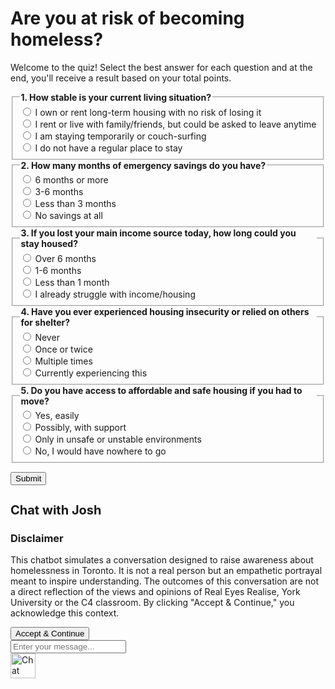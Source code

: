 <style>
  .result-box {
    padding: 1em;
    margin-top: 1em;
    border-radius: 8px;
    font-weight: bold;
    color: white;
  }

  .low-risk {
    background-color: #2ecc71; /* green */
  }

  .moderate-risk {
    background-color: #f1c40f; /* yellow */
    color: #000;
  }

  .high-risk {
    background-color: #e67e22; /* orange/red */
  }

  .immediate-risk {
    background-color: #e74c3c; /* red */
  }
</style>



# Are you at risk of becoming homeless?

Welcome to the quiz! Select the best answer for each question and at the end, you'll receive a result based on your total points.

<form id="quizForm" class="md-typeset">
  <fieldset class="md_card">
    <legend><strong>1. How stable is your current living situation?</strong></legend>
    <label><input type="radio" name="q1" value="1"> I own or rent long-term housing with no risk of losing it</label><br>
    <label><input type="radio" name="q1" value="3"> I rent or live with family/friends, but could be asked to leave anytime</label><br>
    <label><input type="radio" name="q1" value="4"> I am staying temporarily or couch-surfing</label><br>
    <label><input type="radio" name="q1" value="6"> I do not have a regular place to stay</label><br>
  </fieldset>

  <fieldset class="md_card">
    <legend><strong>2. How many months of emergency savings do you have?</strong></legend>
    <label><input type="radio" name="q2" value="1"> 6 months or more</label><br>
    <label><input type="radio" name="q2" value="2"> 3-6 months</label><br>
    <label><input type="radio" name="q2" value="3"> Less than 3 months</label><br>
    <label><input type="radio" name="q2" value="4"> No savings at all</label><br>
  </fieldset>

  <fieldset class="md_card">
    <legend><strong>3. If you lost your main income source today, how long could you stay housed?</strong></legend>
    <label><input type="radio" name="q3" value="1"> Over 6 months</label><br>
    <label><input type="radio" name="q3" value="2"> 1-6 months</label><br>
    <label><input type="radio" name="q3" value="4"> Less than 1 month</label><br>
    <label><input type="radio" name="q3" value="6"> I already struggle with income/housing</label><br>
  </fieldset>

  <fieldset class="md_card">
    <legend><strong>4. Have you ever experienced housing insecurity or relied on others for shelter?</strong></legend>
    <label><input type="radio" name="q4" value="1"> Never</label><br>
    <label><input type="radio" name="q4" value="2"> Once or twice</label><br>
    <label><input type="radio" name="q4" value="3"> Multiple times</label><br>
    <label><input type="radio" name="q4" value="5"> Currently experiencing this</label><br>
  </fieldset>

  <fieldset class="md_card">
    <legend><strong>5. Do you have access to affordable and safe housing if you had to move?</strong></legend>
    <label><input type="radio" name="q5" value="1"> Yes, easily</label><br>
    <label><input type="radio" name="q5" value="2"> Possibly, with support</label><br>
    <label><input type="radio" name="q5" value="3"> Only in unsafe or unstable environments</label><br>
    <label><input type="radio" name="q5" value="5"> No, I would have nowhere to go</label><br>
  </fieldset>

  <button type="button" class="md-button md-button--primary" onclick="calculateScore()">Submit</button>
</form>

<div id="result"></div>

<script>
function calculateScore() {
    let total = 0;
    const answers = document.querySelectorAll('input[type="radio"]:checked');
    answers.forEach(answer => {
        total += parseInt(answer.value);
    });

    let resultText = "";
    let riskClass = "";

    if (total >= 18) {
        resultText = "Immediate Risk: You are at or near homelessness. Immediate action and support may be needed. Support options are listed below.";
        riskClass = "immediate-risk";
    } else if (total >= 14) {
        resultText = "High Risk: You may be at significant risk of becoming homeless. Exploring resources or building stability now is essential.";
        riskClass = "high-risk";
    } else if (total >= 10) {
        resultText = "Moderate Risk: You have some vulnerabilities that could lead to housing insecurity. Consider support systems.";
        riskClass = "moderate-risk";
    } else {
        resultText = "Low Risk: You are currently stable, but it's important to understand that many people are not.";
        riskClass = "low-risk";
    }

    document.getElementById("result").innerHTML = `<div class="result-box ${riskClass}"><h2>Result:</h2><p>${resultText}</p></div>`;
}
</script>

<div class="chat-box">
  <div class="chat-box-header">
    <h3 id="chat-title" style="font-size: 20px;">Chat with Josh</h3>
    <p id="chat-close"><i class="fa fa-times"></i></p>
  </div>
  
  <!-- Disclaimer Modal inserted within the chat-box so it only covers the chat window -->
  <div id="chat-disclaimer-modal" class="chat-disclaimer-modal">
    <div class="modal-content">
      <h3>Disclaimer</h3>
      <p>
        This chatbot simulates a conversation designed to raise awareness about homelessness in Toronto.
        It is not a real person but an empathetic portrayal meant to inspire understanding. 
        The outcomes of this conversation are not a direct reflection of the views and opinions of Real Eyes Realise, York University or the C4 classroom.
        By clicking "Accept & Continue," you acknowledge this context.
      </p>
      <button id="accept-disclaimer" class="btn-accept">Accept & Continue</button>
    </div>
  </div>
  
  <div class="chat-box-body" id="chat-box-content">
    <!-- Messages will appear here -->
  </div>
  <div class="chat-box-footer">
    <input id="chat-input" placeholder="Enter your message..." type="text" />
    <i class="send far fa-paper-plane" id="send-button"></i>
  </div>
</div>

<div class="chat-button" id="chat-toggle">
  <img src="https://static.thenounproject.com/png/1156284-200.png" alt="Chat icon" width="40" height="40" />
</div>
